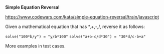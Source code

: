 **Simple Equation Reversal**

https://www.codewars.com/kata/simple-equation-reversal/train/javascript

Given a mathematical equation that has *,+,-,/, reverse it as follows:

`solve("100*b/y") = "y/b*100"`
`solve("a+b-c/d*30") = "30*d/c-b+a"`

More examples in test cases.
